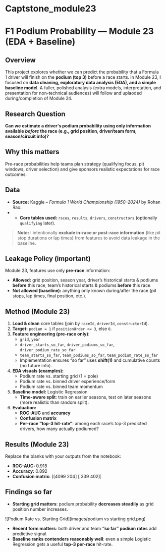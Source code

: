 # Captstone_module23
# F1 Podium Probability — Module 23 (EDA + Baseline)

## Overview
This project explores whether we can predict the probability that a Formula 1 driver will finish on the **podium (top 3)** before a race starts. In Module 23, I focused on **data cleaning, exploratory data analysis (EDA), and a simple baseline model**. A fuller, polished analysis (extra models, interpretation, and presentation for non-technical audiences) will follow and uplaoded during/completion of Module 24.

## Research Question
**Can we estimate a driver's podium probability using only information available *before* the race (e.g., grid position, driver/team form, season/circuit info)?**

## Why this matters
Pre-race probabilities help teams plan strategy (qualifying focus, pit windows, driver selection) and give sponsors realistic expectations for race outcomes.

## Data
- **Source:** Kaggle – *Formula 1 World Championship (1950–2024)* by Rohan Rao.
- - **Core tables used:** `races`, `results`, `drivers`, `constructors` (optionally `qualifying` later).
> **Note:** I intentionally **exclude in-race or post-race information** (like pit stop durations or lap times) from features to avoid data leakage in the baseline.

## Leakage Policy (important)
Module 23, features use only **pre-race** information:
- **Allowed:** grid position, season year, driver’s historical starts & podiums **before** this race, team’s historical starts & podiums **before** this race.
- **Not allowed (baseline):** anything only known during/after the race (pit stops, lap times, final position, etc.).

## Method (Module 23)
1. **Load & clean** core tables (join by `raceId`, `driverId`, `constructorId`).
2. **Target:** `podium = 1` if `positionOrder <= 3`, else `0`.
3. **Feature engineering (pre-race only):**
   - `grid`, `year`
   - `driver_starts_so_far`, `driver_podiums_so_far`, `driver_podium_rate_so_far`
   - `team_starts_so_far`, `team_podiums_so_far`, `team_podium_rate_so_far`
   - Implementation ensures “so far” uses **shift(1)** and cumulative counts (no future info).
4. **EDA visuals (examples):**
   - Podium rate vs. starting grid (1 = pole)
   - Podium rate vs. binned driver experience/form
   - Podium rate vs. binned team momentum
5. **Baseline model:** Logistic Regression  
   - **Time-aware split**: train on earlier seasons, test on later seasons (more realistic than random split).
6. **Evaluation:**
   - **ROC-AUC** and **accuracy**
   - **Confusion matrix**
   - **Per-race “top-3 hit-rate”**: among each race’s top-3 predicted drivers, how many actually podiumed?

## Results (Module 23)
Replace the blanks with your outputs from the notebook:

- **ROC-AUC:** 0.918
- **Accuracy:** 0.892
- **Confusion matrix:**  [[4099  204]
 [ 339  402]]

## Findings so far 
- **Starting grid matters**: podium probability **decreases steadily** as grid position number increases.

![Podium Rate vs. Starting Grid](images/podium vs starting grid.png)


- **Recent form matters**: both driver and team **“so far” podium rates** add predictive signal.  
- **Baseline ranks contenders reasonably well**: even a simple Logistic Regression gets a useful **top-3 per-race** hit-rate.

